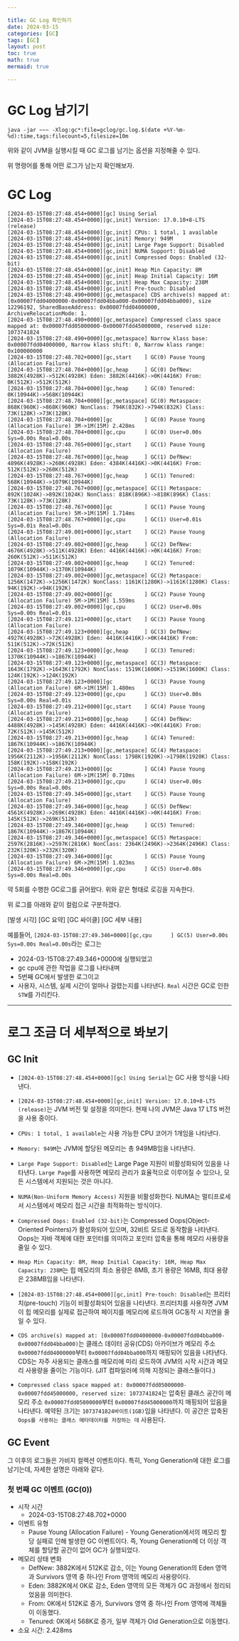 ```yaml
---

title: GC Log 확인하기
date: 2024-03-15
categories: [GC]
tags: [GC]
layout: post
toc: true
math: true
mermaid: true

---
```


# GC Log 남기기

```shell
java -jar ~~~ -Xlog:gc*:file=gclog/gc.log.$(date +%Y-%m-%d):time,tags:filecount=5,filesize=10m
```

위와 같이 JVM을 실행시킬 때 GC 로그를 남기는 옵션을 지정해줄 수 있다.

위 명령어를 통해 어떤 로그가 남는지 확인해보자.

# GC Log

```text
[2024-03-15T08:27:48.454+0000][gc] Using Serial
[2024-03-15T08:27:48.454+0000][gc,init] Version: 17.0.10+8-LTS (release)
[2024-03-15T08:27:48.454+0000][gc,init] CPUs: 1 total, 1 available
[2024-03-15T08:27:48.454+0000][gc,init] Memory: 949M
[2024-03-15T08:27:48.454+0000][gc,init] Large Page Support: Disabled
[2024-03-15T08:27:48.454+0000][gc,init] NUMA Support: Disabled
[2024-03-15T08:27:48.454+0000][gc,init] Compressed Oops: Enabled (32-bit)
[2024-03-15T08:27:48.454+0000][gc,init] Heap Min Capacity: 8M
[2024-03-15T08:27:48.454+0000][gc,init] Heap Initial Capacity: 16M
[2024-03-15T08:27:48.454+0000][gc,init] Heap Max Capacity: 238M
[2024-03-15T08:27:48.454+0000][gc,init] Pre-touch: Disabled
[2024-03-15T08:27:48.490+0000][gc,metaspace] CDS archive(s) mapped at: [0x00007fdd04000000-0x00007fdd04bba000-0x00007fdd04bba000), size 12296192, SharedBaseAddress: 0x00007fdd04000000, ArchiveRelocationMode: 1.
[2024-03-15T08:27:48.490+0000][gc,metaspace] Compressed class space mapped at: 0x00007fdd05000000-0x00007fdd45000000, reserved size: 1073741824
[2024-03-15T08:27:48.490+0000][gc,metaspace] Narrow klass base: 0x00007fdd04000000, Narrow klass shift: 0, Narrow klass range: 0x100000000
[2024-03-15T08:27:48.702+0000][gc,start    ] GC(0) Pause Young (Allocation Failure)
[2024-03-15T08:27:48.704+0000][gc,heap     ] GC(0) DefNew: 3882K(4928K)->512K(4928K) Eden: 3882K(4416K)->0K(4416K) From: 0K(512K)->512K(512K)
[2024-03-15T08:27:48.704+0000][gc,heap     ] GC(0) Tenured: 0K(10944K)->568K(10944K)
[2024-03-15T08:27:48.704+0000][gc,metaspace] GC(0) Metaspace: 868K(960K)->868K(960K) NonClass: 794K(832K)->794K(832K) Class: 73K(128K)->73K(128K)
[2024-03-15T08:27:48.704+0000][gc          ] GC(0) Pause Young (Allocation Failure) 3M->1M(15M) 2.428ms
[2024-03-15T08:27:48.704+0000][gc,cpu      ] GC(0) User=0.00s Sys=0.00s Real=0.00s
[2024-03-15T08:27:48.765+0000][gc,start    ] GC(1) Pause Young (Allocation Failure)
[2024-03-15T08:27:48.767+0000][gc,heap     ] GC(1) DefNew: 4896K(4928K)->260K(4928K) Eden: 4384K(4416K)->0K(4416K) From: 512K(512K)->260K(512K)
[2024-03-15T08:27:48.767+0000][gc,heap     ] GC(1) Tenured: 568K(10944K)->1079K(10944K)
[2024-03-15T08:27:48.767+0000][gc,metaspace] GC(1) Metaspace: 892K(1024K)->892K(1024K) NonClass: 818K(896K)->818K(896K) Class: 73K(128K)->73K(128K)
[2024-03-15T08:27:48.767+0000][gc          ] GC(1) Pause Young (Allocation Failure) 5M->1M(15M) 1.714ms
[2024-03-15T08:27:48.767+0000][gc,cpu      ] GC(1) User=0.01s Sys=0.01s Real=0.00s
[2024-03-15T08:27:49.001+0000][gc,start    ] GC(2) Pause Young (Allocation Failure)
[2024-03-15T08:27:49.002+0000][gc,heap     ] GC(2) DefNew: 4676K(4928K)->511K(4928K) Eden: 4416K(4416K)->0K(4416K) From: 260K(512K)->511K(512K)
[2024-03-15T08:27:49.002+0000][gc,heap     ] GC(2) Tenured: 1079K(10944K)->1370K(10944K)
[2024-03-15T08:27:49.002+0000][gc,metaspace] GC(2) Metaspace: 1256K(1472K)->1256K(1472K) NonClass: 1161K(1280K)->1161K(1280K) Class: 94K(192K)->94K(192K)
[2024-03-15T08:27:49.002+0000][gc          ] GC(2) Pause Young (Allocation Failure) 5M->1M(15M) 1.559ms
[2024-03-15T08:27:49.002+0000][gc,cpu      ] GC(2) User=0.00s Sys=0.00s Real=0.01s
[2024-03-15T08:27:49.121+0000][gc,start    ] GC(3) Pause Young (Allocation Failure)
[2024-03-15T08:27:49.123+0000][gc,heap     ] GC(3) DefNew: 4927K(4928K)->72K(4928K) Eden: 4416K(4416K)->0K(4416K) From: 511K(512K)->72K(512K)
[2024-03-15T08:27:49.123+0000][gc,heap     ] GC(3) Tenured: 1370K(10944K)->1867K(10944K)
[2024-03-15T08:27:49.123+0000][gc,metaspace] GC(3) Metaspace: 1643K(1792K)->1643K(1792K) NonClass: 1519K(1600K)->1519K(1600K) Class: 124K(192K)->124K(192K)
[2024-03-15T08:27:49.123+0000][gc          ] GC(3) Pause Young (Allocation Failure) 6M->1M(15M) 1.480ms
[2024-03-15T08:27:49.123+0000][gc,cpu      ] GC(3) User=0.00s Sys=0.00s Real=0.01s
[2024-03-15T08:27:49.212+0000][gc,start    ] GC(4) Pause Young (Allocation Failure)
[2024-03-15T08:27:49.213+0000][gc,heap     ] GC(4) DefNew: 4488K(4928K)->145K(4928K) Eden: 4416K(4416K)->0K(4416K) From: 72K(512K)->145K(512K)
[2024-03-15T08:27:49.213+0000][gc,heap     ] GC(4) Tenured: 1867K(10944K)->1867K(10944K)
[2024-03-15T08:27:49.213+0000][gc,metaspace] GC(4) Metaspace: 1956K(2112K)->1956K(2112K) NonClass: 1798K(1920K)->1798K(1920K) Class: 158K(192K)->158K(192K)
[2024-03-15T08:27:49.213+0000][gc          ] GC(4) Pause Young (Allocation Failure) 6M->1M(15M) 0.710ms
[2024-03-15T08:27:49.213+0000][gc,cpu      ] GC(4) User=0.00s Sys=0.00s Real=0.00s
[2024-03-15T08:27:49.345+0000][gc,start    ] GC(5) Pause Young (Allocation Failure)
[2024-03-15T08:27:49.346+0000][gc,heap     ] GC(5) DefNew: 4561K(4928K)->269K(4928K) Eden: 4416K(4416K)->0K(4416K) From: 145K(512K)->269K(512K)
[2024-03-15T08:27:49.346+0000][gc,heap     ] GC(5) Tenured: 1867K(10944K)->1867K(10944K)
[2024-03-15T08:27:49.346+0000][gc,metaspace] GC(5) Metaspace: 2597K(2816K)->2597K(2816K) NonClass: 2364K(2496K)->2364K(2496K) Class: 232K(320K)->232K(320K)
[2024-03-15T08:27:49.346+0000][gc          ] GC(5) Pause Young (Allocation Failure) 6M->2M(15M) 1.023ms
[2024-03-15T08:27:49.346+0000][gc,cpu      ] GC(5) User=0.00s Sys=0.00s Real=0.00s
```

약 5회를 수행한 GC로그를 긁어왔다. 위와 같은 형태로 로깅을 지속한다.

위 로그를 아래와 같이 컬럼으로 구분하겠다.

[발생 시각] [GC 요약] [GC 싸이클] [GC 세부 내용]

예를들어, `[2024-03-15T08:27:49.346+0000][gc,cpu      ] GC(5) User=0.00s Sys=0.00s Real=0.00s`라는 로그는

- 2024-03-15T08:27:49.346+0000에 실행되었고
- gc cpu에 관한 작업을 로그를 나타내며
- 5번째 GC에서 발생한 로그이고
- 사용자, 시스템, 실제 시간이 얼마나 걸렸는지를 나타낸다. `Real` 시간은 GC로 인한 `STW`를 가리킨다.

---

# 로그 조금 더 세부적으로 봐보기

## GC Init

- `[2024-03-15T08:27:48.454+0000][gc] Using Serial`는 GC 사용 방식을 나타낸다.

- `[2024-03-15T08:27:48.454+0000][gc,init] Version: 17.0.10+8-LTS (release)`는 JVM 버전 및 설정을 의미한다. 현재 나의 JVM은 Java 17 LTS 버전을 사용 중이다.

- `CPUs: 1 total, 1 available`는 사용 가능한 CPU 코어가 1개임을 나타낸다.

- `Memory: 949M`는 JVM에 할당된 메모리는 총 949MB임을 나타낸다.

- `Large Page Support: Disabled`는 Large Page 지원이 비활성화되어 있음을 나타낸다. `Large Page`를 사용하면 메모리 관리가 효율적으로 이루어질 수 있으나, 모든 시스템에서 지원되는 것은 아니다.

- `NUMA(Non-Uniform Memory Access)` 지원을 비활성화한다. NUMA는 멀티프로세서 시스템에서 메모리 접근 시간을 최적화하는 방식이다.

- `Compressed Oops: Enabled (32-bit)`는 Compressed Oops(Object-Oriented Pointers)가 활성화되어 있으며, 32비트 모드로 동작함을 나타낸다. Oops는 자바 객체에 대한 포인터를 의미하고 포인터 압축을 통해 메모리 사용량을 줄일 수 있다.

- `Heap Min Capacity: 8M, Heap Initial Capacity: 16M, Heap Max Capacity: 238M`는 힙 메모리의 최소 용량은 8MB, 초기 용량은 16MB, 최대 용량은 238MB임을 나타낸다.

- `[2024-03-15T08:27:48.454+0000][gc,init] Pre-touch: Disabled`는 프리터치(pre-touch) 기능이 비활성화되어 있음을 나타낸다. 프리터치를 사용하면 JVM이 힙 메모리를 실제로 접근하여 페이지를 메모리에 로드하여 GC동작 시 지연을 줄일 수 있다.

- `CDS archive(s) mapped at: [0x00007fdd04000000-0x00007fdd04bba000-0x00007fdd04bba000)`는 클래스 데이터 공유(CDS) 아카이브가 메모리 주소 `0x00007fdd04000000`부터 `0x00007fdd04bba000`까지 매핑되어 있음을 나타낸다. CDS는 자주 사용되는 클래스를 메모리에 미리 로드하여 JVM의 시작 시간과 메모리 사용량을 줄이는 기능이다. (JIT 컴파일러에 의해 지정되는 클래스들이다.)

- `Compressed class space mapped at: 0x00007fdd05000000-0x00007fdd45000000, reserved size: 1073741824`는 압축된 클래스 공간이 메모리 주소 `0x00007fdd05000000`부터 `0x00007fdd45000000`까지 매핑되어 있음을 나타낸다. 예약된 크기는 `1073741824바이트(1GB)`임을 나타낸다. 이 공간은 압축된 `Oops를 사용하는 클래스 메타데이터를 저장하는 데` 사용된다.

## GC Event

그 이후의 로그들은 가비지 컬렉션 이벤트이다. 특히, Yong Generation에 대한 로그를 남기는데, 자세한 설명은 아래와 같다.

### 첫 번째 GC 이벤트 (GC(0))

- 시작 시간
  - 2024-03-15T08:27:48.702+0000
- 이벤트 유형
  - Pause Young (Allocation Failure) - Young Generation에서의 메모리 할당 실패로 인해 발생한 GC 이벤트이다. 즉, Young Generation에 더 이상 객체를 할당할 공간이 없어 GC가 실행되었다.
- 메모리 상태 변화
  - DefNew: 3882K에서 512K로 감소, 이는 Young Generation의 Eden 영역과 Survivors 영역 중 하나인 From 영역의 메모리 사용량이다.
  - Eden: 3882K에서 0K로 감소, Eden 영역의 모든 객체가 GC 과정에서 정리되었음을 의미한다.
  - From: 0K에서 512K로 증가, Survivors 영역 중 하나인 From 영역에 객체들이 이동했다.
  - Tenured: 0K에서 568K로 증가, 일부 객체가 Old Generation으로 이동했다.
- 소요 시간: 2.428ms
